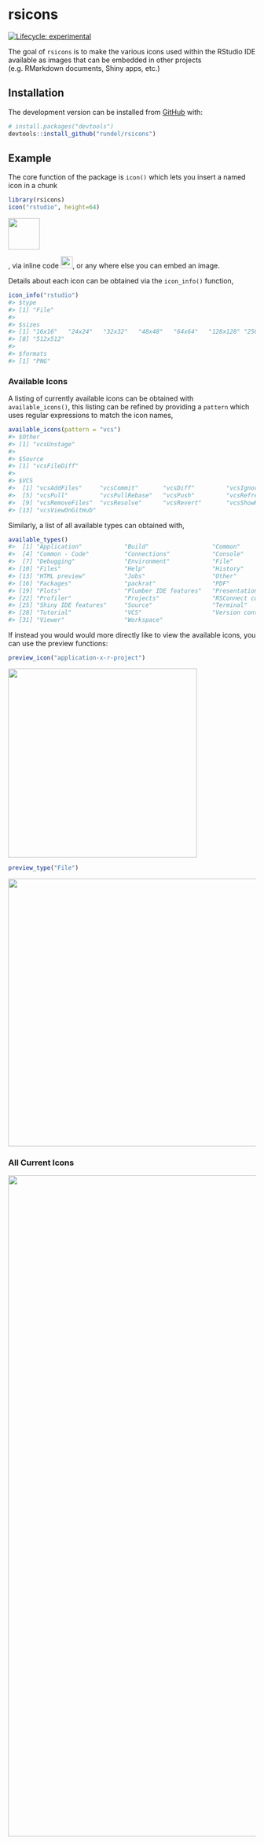 
<!-- README.md is generated from README.Rmd. Please edit that file -->

# rsicons

<!-- badges: start -->

[![Lifecycle:
experimental](https://img.shields.io/badge/lifecycle-experimental-orange.svg)](https://lifecycle.r-lib.org/articles/stages.html#experimental)
<!-- badges: end -->

The goal of `rsicons` is to make the various icons used within the
RStudio IDE available as images that can be embedded in other projects
(e.g. RMarkdown documents, Shiny apps, etc.)

## Installation

<!--
You can install the released version of rsicons from [CRAN](https://CRAN.R-project.org) with:

``` r
install.packages("rsicons")
```
-->

The development version can be installed from
[GitHub](https://github.com/) with:

``` r
# install.packages("devtools")
devtools::install_github("rundel/rsicons")
```

## Example

The core function of the package is `icon()` which lets you insert a
named icon in a chunk

``` r
library(rsicons)
icon("rstudio", height=64)
```

<img src="man/figures/README-example-1.png" width="64" />

, via inline code
<img src="man/figures/README-example-1.png" width="24" />, or any where
else you can embed an image.

Details about each icon can be obtained via the `icon_info()` function,

``` r
icon_info("rstudio")
#> $type
#> [1] "File"
#> 
#> $sizes
#> [1] "16x16"   "24x24"   "32x32"   "48x48"   "64x64"   "128x128" "256x256"
#> [8] "512x512"
#> 
#> $formats
#> [1] "PNG"
```

### Available Icons

A listing of currently available icons can be obtained with
`available_icons()`, this listing can be refined by providing a
`pattern` which uses regular expressions to match the icon names,

``` r
available_icons(pattern = "vcs")
#> $Other
#> [1] "vcsUnstage"
#> 
#> $Source
#> [1] "vcsFileDiff"
#> 
#> $VCS
#>  [1] "vcsAddFiles"     "vcsCommit"       "vcsDiff"         "vcsIgnore"      
#>  [5] "vcsPull"         "vcsPullRebase"   "vcsPush"         "vcsRefresh"     
#>  [9] "vcsRemoveFiles"  "vcsResolve"      "vcsRevert"       "vcsShowHistory" 
#> [13] "vcsViewOnGitHub"
```

Similarly, a list of all available types can obtained with,

``` r
available_types()
#>  [1] "Application"            "Build"                  "Common"                
#>  [4] "Common - Code"          "Connections"            "Console"               
#>  [7] "Debugging"              "Environment"            "File"                  
#> [10] "Files"                  "Help"                   "History"               
#> [13] "HTML preview"           "Jobs"                   "Other"                 
#> [16] "Packages"               "packrat"                "PDF"                   
#> [19] "Plots"                  "Plumber IDE features"   "Presentation"          
#> [22] "Profiler"               "Projects"               "RSConnect connectivity"
#> [25] "Shiny IDE features"     "Source"                 "Terminal"              
#> [28] "Tutorial"               "VCS"                    "Version control"       
#> [31] "Viewer"                 "Workspace"
```

If instead you would would more directly like to view the available
icons, you can use the preview functions:

``` r
preview_icon("application-x-r-project")
```

<img src="man/figures/README-pr_icon-1.png" width="384" />

``` r
preview_type("File")
```

<img src="man/figures/README-pr_type-1.png" width="544" />

### All Current Icons

<img src="man/figures/README-pr_all-1.png" width="1344" />
